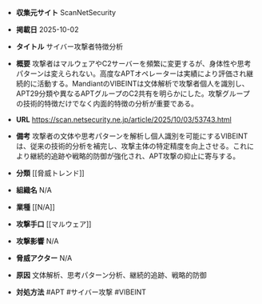 - **収集元サイト**
ScanNetSecurity

- **掲載日**
2025-10-02

- **タイトル**
サイバー攻撃者特徴分析

- **概要**
攻撃者はマルウェアやC2サーバーを頻繁に変更するが、身体性や思考パターンは変えられない。高度なAPTオペレーターは実績により評価され継続的に活動する。MandiantのVIBEINTは文体解析で攻撃者個人を識別し、APT29分類や異なるAPTグループのC2共有を明らかにした。攻撃グループの技術的特徴だけでなく内面的特徴の分析が重要である。

- **URL**
https://scan.netsecurity.ne.jp/article/2025/10/03/53743.html

- **備考**
攻撃者の文体や思考パターンを解析し個人識別を可能にするVIBEINTは、従来の技術的分析を補完し、攻撃主体の特定精度を向上させる。これにより継続的追跡や戦略的防御が強化され、APT攻撃の抑止に寄与する。

- **分類**
[[脅威トレンド]]

- **組織名**
N/A

- **業種**
[[N/A]]

- **攻撃手口**
[[マルウェア]]

- **攻撃影響**
N/A

- **脅威アクター**
N/A

- **原因**
文体解析、思考パターン分析、継続的追跡、戦略的防御

- **対処方法**
#APT #サイバー攻撃 #VIBEINT
